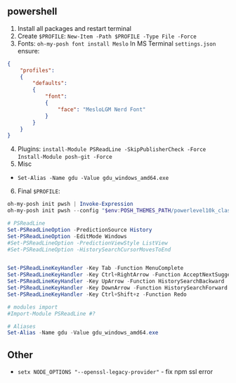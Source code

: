 ## powershell

1. Install all packages and restart terminal
2. Create `$PROFILE`: `New-Item -Path $PROFILE -Type File -Force`
3. Fonts:
`oh-my-posh font install Meslo`
In MS Terminal `settings.json` ensure:
```json
{
    "profiles":
    {
        "defaults":
        {
            "font":
            {
                "face": "MesloLGM Nerd Font"
            }
        }
    }
}
```
4. Plugins:
`install-Module PSReadLine -SkipPublisherCheck -Force`
`Install-Module posh-git -Force`
5. Misc
- `Set-Alias -Name gdu -Value gdu_windows_amd64.exe`
6. Final `$PROFILE`:
```ps1
oh-my-posh init pwsh | Invoke-Expression
oh-my-posh init pwsh --config "$env:POSH_THEMES_PATH/powerlevel10k_classic.omp.json" | Invoke-Expression

# PSReadLine
Set-PSReadLineOption -PredictionSource History
Set-PSReadLineOption -EditMode Windows
#Set-PSReadLineOption -PredictionViewStyle ListView
#Set-PSReadLineOption -HistorySearchCursorMovesToEnd


Set-PSReadLineKeyHandler -Key Tab -Function MenuComplete
Set-PSReadLineKeyHandler -Key Ctrl+RightArrow -Function AcceptNextSuggestionWord
Set-PSReadLineKeyHandler -Key UpArrow -Function HistorySearchBackward
Set-PSReadLineKeyHandler -Key DownArrow -Function HistorySearchForward
Set-PSReadLineKeyHandler -Key Ctrl+Shift+z -Function Redo

# modules import
#Import-Module PSReadLine #?

# Aliases
Set-Alias -Name gdu -Value gdu_windows_amd64.exe
```

## Other
- `setx NODE_OPTIONS "--openssl-legacy-provider"` - fix npm ssl error